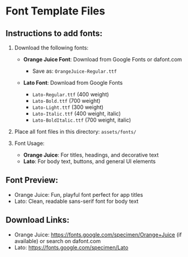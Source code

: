 # Font Template Files

## Instructions to add fonts:

1. Download the following fonts:
   - **Orange Juice Font**: Download from Google Fonts or dafont.com
     - Save as: `OrangeJuice-Regular.ttf`
   
   - **Lato Font**: Download from Google Fonts
     - `Lato-Regular.ttf` (400 weight)
     - `Lato-Bold.ttf` (700 weight) 
     - `Lato-Light.ttf` (300 weight)
     - `Lato-Italic.ttf` (400 weight, italic)
     - `Lato-BoldItalic.ttf` (700 weight, italic)

2. Place all font files in this directory: `assets/fonts/`

3. Font Usage:
   - **Orange Juice**: For titles, headings, and decorative text
   - **Lato**: For body text, buttons, and general UI elements

## Font Preview:
- Orange Juice: Fun, playful font perfect for app titles
- Lato: Clean, readable sans-serif font for body text

## Download Links:
- Orange Juice: https://fonts.google.com/specimen/Orange+Juice (if available) or search on dafont.com
- Lato: https://fonts.google.com/specimen/Lato
